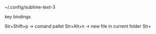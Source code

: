 ~/.config/sublime-text-3

key bindings

Str+Shift+p -> comand pallet
Str+Alt+n -> new file in current folder
Str+